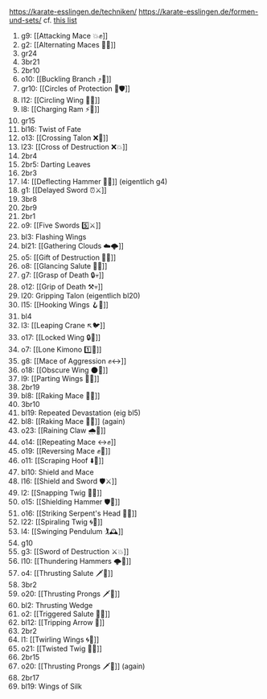 https://karate-esslingen.de/techniken/
https://karate-esslingen.de/formen-und-sets/
cf. [this list](https://www.ironjourney-kenpo.com/kenpo-techniques/ed-parkers-american-kenpo-techniques-24/)

1. g9: [[Attacking Mace 💥✊]]
2. g2: [[Alternating Maces 🔄✊]]
3. gr24
4. 3br21
5. 2br10
6. o10: [[Buckling Branch ⤴️🌳]]
7. gr10: [[Circles of Protection 🔵🛡️]]
8. l12: [[Circling Wing 🔵🪽]]
9. l8: [[Charging Ram ⚡🐏]]
10. gr15
11. bl16: Twist of Fate
12. o13: [[Crossing Talon ❌🦅]]
13. l23: [[Cross of Destruction ❌💥]]
14. 2br4
15. 2br5: Darting Leaves
16. 2br3
17. l4: [[Deflecting Hammer 🤺🔨]] (eigentlich g4)
18. g1: [[Delayed Sword ⏰⚔️]]
19. 3br8
20. 2br9
21. 2br1
22. o9: [[Five Swords 5️⃣⚔️]]
23. bl3: Flashing Wings
24. bl21: [[Gathering Clouds ☁️🌩️]]
25. o5: [[Gift of Destruction 🎁💥]]
26. o8: [[Glancing Salute 👀🫡]]
27. g7: [[Grasp of Death 🔒💀]]
28. o12: [[Grip of Death ⚒️💀]]
29. l20: Gripping Talon (eigentlich bl20)
30. l15: [[Hooking Wings 🪝🪽]]
31. bl4
32. l3: [[Leaping Crane ↖️🐦]]
33. o17: [[Locked Wing 🔒🪽]]
34. o7: [[Lone Kimono 1️⃣👘]]
35. g8: [[Mace of Aggression ✊↔️]]
36. o18: [[Obscure Wing 🌑🪽]]
37. l9: [[Parting Wings 🥳🪽]]
38. 2br19
39. bl8: [[Raking Mace 🧹✊]]
40. 3br10
41. bl19: Repeated Devastation (eig bl5)
42. bl8: [[Raking Mace 🧹✊]] (again)
43. o23: [[Raining Claw 🌧️🐯]]
44. o14: [[Repeating Mace ↔️✊]]
45. o19: [[Reversing Mace ✊🔄]]
46. o11: [[Scraping Hoof ⬇️🐎]]
47. bl10: Shield and Mace
48. l16: [[Shield and Sword 🛡️⚔️]]
49. l2: [[Snapping Twig 🔄🌿]]
50. o15: [[Shielding Hammer 🛡️🔨]]
51. o16: [[Striking Serpent's Head 🎳🐍]]
52. l22: [[Spiraling Twig 🌀🌿]]
53. l4: [[Swinging Pendulum 🏌🕰️]]
54. g10
55. g3: [[Sword of Destruction ⚔️💥]]
56. l10: [[Thundering Hammers 🌩️🔨]]
57. o4: [[Thrusting Salute 🗡️🫡]]
58. 3br2
59. o20: [[Thrusting Prongs 🗡️🍴]]
60. bl2: Thrusting Wedge
61. o2: [[Triggered Salute 🔫🫡]]
62. bl12: [[Tripping Arrow 🏹]]
63. 2br2
64. l1: [[Twirling Wings 🌀🪽]]
65. o21: [[Twisted Twig 🔀🌿]]
66. 2br15
67. o20: [[Thrusting Prongs 🗡️🍴]] (again)
68. 2br17
69. bl19: Wings of Silk

